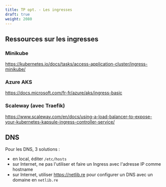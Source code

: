 ```yaml
---
title: TP opt. - Les ingresses
draft: true
weight: 2080
---
```


## Ressources sur les ingresses

### Minikube
https://kubernetes.io/docs/tasks/access-application-cluster/ingress-minikube/

### Azure AKS
https://docs.microsoft.com/fr-fr/azure/aks/ingress-basic

### Scaleway (avec Traefik)
https://www.scaleway.com/en/docs/using-a-load-balancer-to-expose-your-kubernetes-kapsule-ingress-controller-service/


## DNS

Pour les DNS, 3 solutions :
- en local, éditer `/etc/hosts`
- sur Internet, ne pas l'utiliser et faire un Ingress avec l'adresse IP comme hostname
- sur Internet, utiliser <https://netlib.re> pour configurer un DNS avec un domaine en `netlib.re`